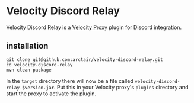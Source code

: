# Velocity Discord Relay

Velocity Discord Relay is a [Velocity Proxy](https://velocitypowered.com/) plugin for Discord integration.

## installation

```
git clone git@github.com:arctair/velocity-discord-relay.git
cd velocity-discord-relay
mvn clean package
```

In the `target` directory there will now be a file called `velocity-discord-relay-$version.jar`. Put this in your Velocity proxy's `plugins` directory and start the proxy to activate the plugin.
